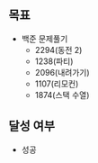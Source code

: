 ## 목표

- 백준 문제풀기
  - 2294(동전 2)
  - 1238(파티)
  - 2096(내려가기)
  - 1107(리모컨)
  - 1874(스택 수열)
## 달성 여부
- 성공
